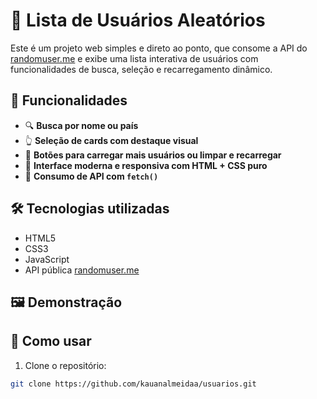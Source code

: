 # 🧑 Lista de Usuários Aleatórios

Este é um projeto web simples e direto ao ponto, que consome a API do [randomuser.me](https://randomuser.me) e exibe uma lista interativa de usuários com funcionalidades de busca, seleção e recarregamento dinâmico.

## 🚀 Funcionalidades

- 🔍 **Busca por nome ou país**
- 👆 **Seleção de cards com destaque visual**
- 🔄 **Botões para carregar mais usuários ou limpar e recarregar**
- 💅 **Interface moderna e responsiva com HTML + CSS puro**
- 🔗 **Consumo de API com `fetch()`**

## 🛠️ Tecnologias utilizadas

- HTML5
- CSS3
- JavaScript
- API pública [randomuser.me](https://randomuser.me)

## 🖼️ Demonstração



## 🧩 Como usar

1. Clone o repositório:
```bash
git clone https://github.com/kauanalmeidaa/usuarios.git
